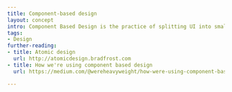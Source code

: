 ```yaml
---
title: Component-based design
layout: concept
intro: Component Based Design is the practice of splitting UI into smaller, more manageable parts with clear names.
tags:
- Design
further-reading:
- title: Atomic design
  url: http://atomicdesign.bradfrost.com
- title: How we're using component based design
  url: https://medium.com/@wereheavyweight/how-were-using-component-based-design-5f9e3176babb

---
```


